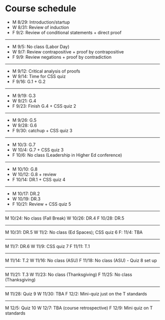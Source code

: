 # Course schedule 

- M 8/29: Introduction/startup
- W 8/31: Review of induction 
- F 9/2: Review of conditional statements + direct proof 

---

- M 9/5: No class (Labor Day) 
- W 9/7: Review contrapositive + proof by contrapositive 
- F 9/9: Review negations + proof by contradiction 

--- 

- M 9/12: Critical analysis of proofs 
- W 9/14: Time for CSS quiz 
- F 9/16: G.1 + G.2

---

- M 9/19: G.3
- W 9/21: G.4
- F 9/23: Finish G.4 + CSS quiz 2

--- 

- M 9/26: G.5
- W 9/28: G.6
- F 9/30: catchup + CSS quiz 3

---

- M 10/3: G.7
- W 10/4: G.7 + CSS quiz 3
- F 10/6: No class (Leadership in Higher Ed conference)

---

- M 10/10: G.8
- W 10/12: G.8 + review 
- F 10/14: DR.1 + CSS quiz 4

---

- M 10/17: DR.2 
- W 10/19: DR.3
- F 10/21: Review + CSS quiz 5

---

M 10/24: No class (Fall Break)
W 10/26: DR.4
F 10/28: DR.5 

---

M 10/31: DR.5
W 11/2: No class (Ed Spaces); CSS quiz 6 
F: 11/4: TBA 

---

M 11/7: DR.6 
W 11/9: CSS quiz 7
F 11/11: T.1

---

M 11/14: T.2
W 11/16: No class (ASU)
F 11/18: No class (ASU) - Quiz 8 set up 

---

M 11/21: T.3
W 11/23: No class (Thanksgiving)
F 11/25: No class (Thanksgiving) 

---

M 11/28: Quiz 9 
W 11/30: TBA
F 12/2: Mini-quiz just on the T standards 

---

M 12/5: Quiz 10 
W 12/7: TBA (course retrospective)
F 12/9: Mini quiz on T standards 

